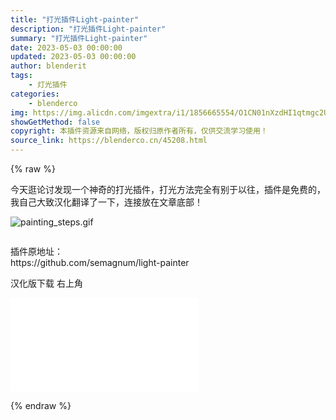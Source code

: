 ```yaml
---
title: "打光插件Light-painter"
description: "打光插件Light-painter"
summary: "打光插件Light-painter"
date: 2023-05-03 00:00:00
updated: 2023-05-03 00:00:00
author: blenderit
tags: 
    - 灯光插件
categories:
    - blenderco
img: https://img.alicdn.com/imgextra/i1/1856665554/O1CN01nXzdHI1qtmgc2UJIu_!!1856665554.jpg
showGetMethod: false
copyright: 本插件资源来自网络，版权归原作者所有，仅供交流学习使用！
source_link: https://blenderco.cn/45208.html
---
```


{% raw %}
<p>今天逛论讨发现一个神奇的打光插件，打光方法完全有别于以往，插件是免费的，我自己大致汉化翻译了一下，连接放在文章底部！</p><p><img src="https://img.alicdn.com/imgextra/i4/751044092/O1CN01yQuuUP1g6BWq3XUA1_!!751044092.gif" alt="painting_steps.gif"></p><p><img src="https://github.com/semagnum/light-painter/raw/main/doc/assets/sky_texture.gif" alt=""></p><p dir="auto"><span class="js_darkmode__2" data-style="text-decoration: underline; font-size: 20px; background-color: rgb(0, 0, 0); color: rgb(255, 255, 255);">插件原地址：</span><br>
https://github.com/semagnum/light-painter</p><p dir="auto"><span class="js_darkmode__3" data-style="text-decoration: underline; font-size: 20px; background-color: rgb(0, 0, 0); color: rgb(255, 255, 255);">汉化版下载 右上角</span></p><p dir="auto"></p><div id="external-video-32bae7d35c" class="external-video"><iframe frameborder="0" src="//player.bilibili.com/player.html?aid=654537523&amp;bvid=BV1Qa4y1M7W4&amp;cid=1084140328&amp;page=1" allowfullscreen="true"></iframe></div><p dir="auto">
</p>
<div style="display: none">blenderco</div>
{% endraw %}